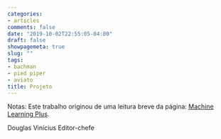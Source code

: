 ```yaml
---
categories:
- articles
comments: false
date: "2019-10-02T22:55:05-04:00"
draft: false
showpagemeta: true
slug: ""
tags:
- bachman
- pied piper
- aviato
title: Projeto
---
```

Notas: Este trabalho originou de uma leitura breve da página:  [Machine Learning Plus](https://www.machinelearningplus.com/machine-learning/complete-introduction-linear-regression-r/).


Douglas Vinícius
Editor-chefe
